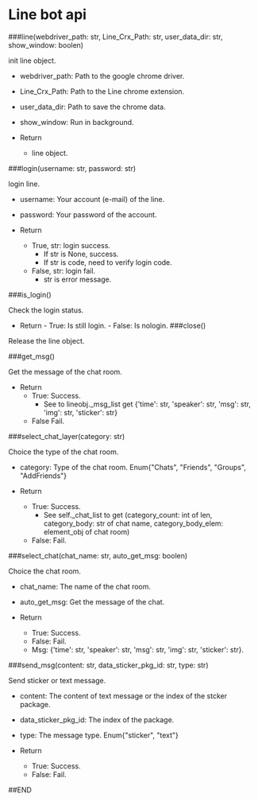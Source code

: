 # Line bot api

###line(webdriver_path: str, Line_Crx_Path: str, user_data_dir: str, show_window: boolen)

init line object.

- webdriver_path: Path to the google chrome driver.
- Line_Crx_Path: Path to the Line chrome extension.
- user_data_dir: Path to save the chrome data.
- show_window: Run in background.

- Return
    - line object.

###login(username: str, password: str)

login line.

- username: Your account (e-mail) of the line.
- password: Your password of the account.

- Return
    - True, str: login success.
        - If str is None, success.
        - If str is code, need to verify login code.
    - False, str: login fail.
        - str is error message.

###is_login()

Check the login status.

- Return
       - True: Is still login.
       - False: Is nologin.
###close()

Release the line object.

###get_msg()

Get the message of the chat room.

- Return
    - True: Success.
        - See to lineobj._msg_list get {'time': str, 'speaker': str, 'msg': str, 'img': str, 'sticker': str}
    - False Fail.
    
###select_chat_layer(category: str)

Choice the type of the chat room.

- category: Type of the chat room. Enum{"Chats", "Friends", "Groups", "AddFriends"}

- Return
    - True: Success.
        - See self._chat_list to get (category_count: int of len, category_body: str of chat name, category_body_elem: element_obj of chat room)
    - False: Fail.

###select_chat(chat_name: str, auto_get_msg: boolen)

Choice the chat room.

- chat_name: The name of the chat room.
- auto_get_msg: Get the message of the chat.

- Return
    - True: Success.
    - False: Fail.
    - Msg: {'time': str, 'speaker': str, 'msg': str, 'img': str, 'sticker': str}.
    
###send_msg(content: str, data_sticker_pkg_id: str, type: str)

Send sticker or text message.

- content: The content of text message or the index of the stcker package. 
- data_sticker_pkg_id: The index of the package.
- type: The message type. Enum{"sticker", "text"}

- Return
    - True: Success.
    - False: Fail.

##END


